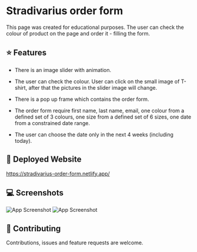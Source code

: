 # Stradivarius order form

This page was created for educational purposes. The user can check the colour of product on the page and order it - filling the form.

## ⭐️ Features

- There is an image slider with animation.

- The user can check the colour. User can click on the small image of T-shirt, after that the pictures in the slider image will change.

- There is a pop up frame which contains the order form.

- The order form require first name, last name, email, one colour from a defined set of 3 colours, one size from a defined set of 6 sizes, one date from a constrained date range.

- The user can choose the date only in the next 4 weeks (including today).

## 🚀 Deployed Website

https://stradivarius-order-form.netlify.app/

## 💻 Screenshots

![App Screenshot](https://www.dropbox.com/s/z14ot1iekjb84nx/stradivarius_screenshot_1.png?raw=1)
![App Screenshot](https://www.dropbox.com/s/wbfz9q89qhvjgoq/stradivarius_screenshot_2.png?raw=1)

## 🤝 Contributing

Contributions, issues and feature requests are welcome.
